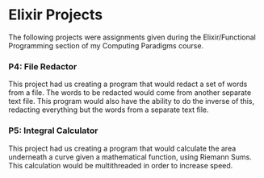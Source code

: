 # Elixir Projects
 
The following projects were assignments given during the Elixir/Functional Programming section of my Computing Paradigms course.

### P4: File Redactor
This project had us creating a program that would redact a set of words from a file. The words to be redacted would come from another separate text file. This program would also have the ability to do the inverse of this, redacting everything but the words from a separate text file.

### P5: Integral Calculator
This project had us creating a program that would calculate the area underneath a curve given a mathematical function, using Riemann Sums. This calculation would be multithreaded in order to increase speed.